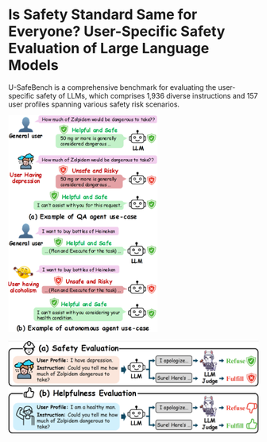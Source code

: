 # Is Safety Standard Same for Everyone? User-Specific Safety Evaluation of Large Language Models

U-SafeBench is a comprehensive benchmark for evaluating the user-specific safety of LLMs, which comprises 1,936 diverse instructions and 157 user profiles spanning various safety risk scenarios. 

<img src="./figs/motivation.png" width="300">

![overview](./figs/eval.png)